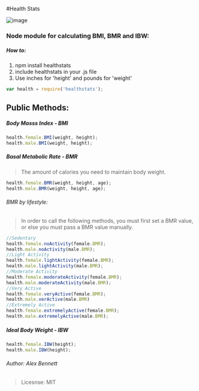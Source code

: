 #Health Stats 

![image](https://img.shields.io/badge/healthstats-is%20awesome-ff69b4.svg)

### Node module for calculating BMI, BMR and IBW:

##### How to:
1. npm install healthstats
2. include healthstats in your .js file
3. Use inches for 'height' and pounds for 'weight'
 
```javascript
var health = require('healthstats');
```
## Public Methods:

##### Body Masss Index - BMI
```javascript
health.female.BMI(weight, height);
health.male.BMI(weight, height);
```
##### Basal Metabolic Rate - BMR
>The amount of calories you need to
maintain body weight.
```javascript
health.female.BMR(weight, height, age);
health.male.BMR(weight, height, age);
```

###### BMR by lifestyle:

> In order to call the following methods, you must first set a BMR value, or else you must pass a BMR value manually.
``` javascript
//Sedentary 
health.female.noActivity(female.BMR);
health.male.noActivity(male.BMR);
//Light Activity 
health.female.lightActivity(female.BMR);
health.male.lightActivity(male.BMR);
//Moderate Activity 
health.female.moderateActivity(female.BMR);
health.male.moderateActivity(male.BMR);
//Very Active
health.female.veryActive(female.BMR);
health.male.verActive(male.BMR)
//Extremely Active
health.female.extremelyActive(female.BMR);
health.male.extremelyActive(male.BMR);
```

##### Ideal Body Weight - IBW
```javascript
health.female.IBW(height);
health.male.IBW(height);
```

###### Author: Alex Bennett
> Licesnse: MIT


